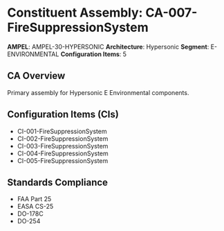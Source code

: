 # Constituent Assembly: CA-007-FireSuppressionSystem

**AMPEL**: AMPEL-30-HYPERSONIC
**Architecture**: Hypersonic
**Segment**: E-ENVIRONMENTAL
**Configuration Items**: 5

## CA Overview
Primary assembly for Hypersonic E Environmental components.

## Configuration Items (CIs)
- CI-001-FireSuppressionSystem
- CI-002-FireSuppressionSystem
- CI-003-FireSuppressionSystem
- CI-004-FireSuppressionSystem
- CI-005-FireSuppressionSystem

## Standards Compliance
- FAA Part 25
- EASA CS-25
- DO-178C
- DO-254
